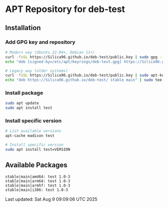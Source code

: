 # APT Repository for deb-test

## Installation

### Add GPG key and repository
```bash
# Modern way (Ubuntu 22.04+, Debian 11+)
curl -fsSL https://Silica96.github.io/deb-test/public.key | sudo gpg --dearmor -o /etc/apt/keyrings/deb-test.gpg
echo "deb [signed-by=/etc/apt/keyrings/deb-test.gpg] https://Silica96.github.io/deb-test/ stable main" | sudo tee /etc/apt/sources.list.d/deb-test.list

# Legacy way (older systems)
curl -fsSL https://Silica96.github.io/deb-test/public.key | sudo apt-key add -
echo "deb https://Silica96.github.io/deb-test/ stable main" | sudo tee /etc/apt/sources.list.d/deb-test.list
```

### Install package
```bash
sudo apt update
sudo apt install test
```

### Install specific version
```bash
# List available versions
apt-cache madison test

# Install specific version
sudo apt install test=VERSION
```

## Available Packages

```
stable|main|amd64: test 1.0-3
stable|main|arm64: test 1.0-3
stable|main|armhf: test 1.0-3
stable|main|i386: test 1.0-3
```

Last updated: Sat Aug  9 09:09:06 UTC 2025
